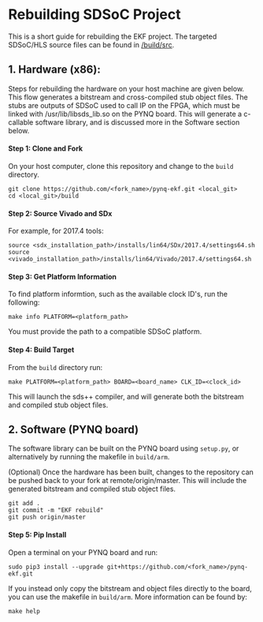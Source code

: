 
# Rebuilding SDSoC Project

This is a short guide for rebuilding the EKF project. The targeted SDSoC/HLS source files can be found in [/build/src](./src).

## 1. Hardware (x86):

Steps for rebuilding the hardware on your host machine are given below. This flow generates a bitstream and cross-compiled stub object files. The stubs are outputs of SDSoC used to call IP on the FPGA, which must be linked with /usr/lib/libsds_lib.so on the PYNQ board. This will generate a c-callable software library, and is discussed more in the Software section below.


#### Step 1: Clone and Fork

On your host computer, clone this repository and change to the `build` directory.

```shell
git clone https://github.com/<fork_name>/pynq-ekf.git <local_git>
cd <local_git>/build
```

#### Step 2: Source Vivado and SDx

For example, for 2017.4 tools:

```shell
source <sdx_installation_path>/installs/lin64/SDx/2017.4/settings64.sh
source <vivado_installation_path>/installs/lin64/Vivado/2017.4/settings64.sh
```

#### Step 3: Get Platform Information

To find platform informtion, such as the available clock ID's, run the following:

```shell
make info PLATFORM=<platform_path>
```

You must provide the path to a compatible SDSoC platform.

#### Step 4: Build Target

From the `build` directory run:

```shell
make PLATFORM=<platform_path> BOARD=<board_name> CLK_ID=<clock_id>
```

This will launch the sds++ compiler, and will generate both the bitstream and compiled stub object files. 

## 2. Software (PYNQ board)

The software library can be built on the PYNQ board using `setup.py`, or alternatively by running the makefile in `build/arm`.

(Optional) Once the hardware has been built, changes to the repository can be pushed back to your fork at remote/origin/master. This will include the generated bitstream and compiled stub object files.

```shell
git add .
git commit -m "EKF rebuild" 
git push origin/master
```

#### Step 5: Pip Install

Open a terminal on your PYNQ board and run:

```
sudo pip3 install --upgrade git+https://github.com/<fork_name>/pynq-ekf.git 
```

If you instead only copy the bitstream and object files directly to the board,
you can use the makefile in `build/arm`. More information can be found by:

```shell
make help
```

